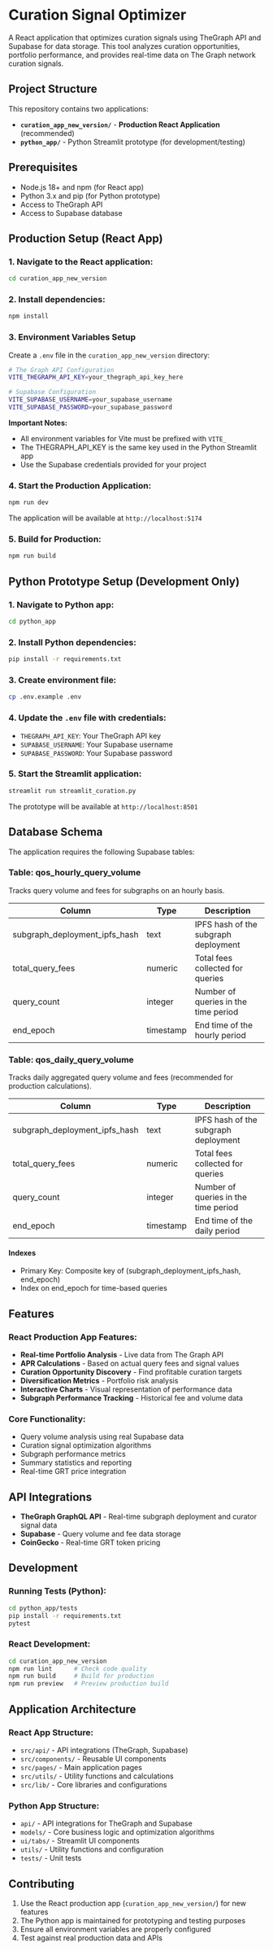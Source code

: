 # Curation Signal Optimizer

A React application that optimizes curation signals using TheGraph API and Supabase for data storage. This tool analyzes curation opportunities, portfolio performance, and provides real-time data on The Graph network curation signals.

## Project Structure

This repository contains two applications:

- **`curation_app_new_version/`** - **Production React Application** (recommended)
- **`python_app/`** - Python Streamlit prototype (for development/testing)

## Prerequisites

- Node.js 18+ and npm (for React app)
- Python 3.x and pip (for Python prototype)
- Access to TheGraph API
- Access to Supabase database

## Production Setup (React App)

### 1. Navigate to the React application:
```bash
cd curation_app_new_version
```

### 2. Install dependencies:
```bash
npm install
```

### 3. Environment Variables Setup

Create a `.env` file in the `curation_app_new_version` directory:

```bash
# The Graph API Configuration
VITE_THEGRAPH_API_KEY=your_thegraph_api_key_here

# Supabase Configuration  
VITE_SUPABASE_USERNAME=your_supabase_username
VITE_SUPABASE_PASSWORD=your_supabase_password
```

**Important Notes:**
- All environment variables for Vite must be prefixed with `VITE_`
- The THEGRAPH_API_KEY is the same key used in the Python Streamlit app
- Use the Supabase credentials provided for your project

### 4. Start the Production Application:
```bash
npm run dev
```

The application will be available at `http://localhost:5174`

### 5. Build for Production:
```bash
npm run build
```

## Python Prototype Setup (Development Only)

### 1. Navigate to Python app:
```bash
cd python_app
```

### 2. Install Python dependencies:
```bash
pip install -r requirements.txt
```

### 3. Create environment file:
```bash
cp .env.example .env
```

### 4. Update the `.env` file with credentials:
- `THEGRAPH_API_KEY`: Your TheGraph API key
- `SUPABASE_USERNAME`: Your Supabase username  
- `SUPABASE_PASSWORD`: Your Supabase password

### 5. Start the Streamlit application:
```bash
streamlit run streamlit_curation.py
```

The prototype will be available at `http://localhost:8501`

## Database Schema

The application requires the following Supabase tables:

### Table: qos_hourly_query_volume

Tracks query volume and fees for subgraphs on an hourly basis.

| Column                          | Type      | Description                               |
|--------------------------------|-----------|-------------------------------------------|
| subgraph_deployment_ipfs_hash   | text      | IPFS hash of the subgraph deployment     |
| total_query_fees               | numeric   | Total fees collected for queries          |
| query_count                    | integer   | Number of queries in the time period      |
| end_epoch                      | timestamp | End time of the hourly period             |

### Table: qos_daily_query_volume

Tracks daily aggregated query volume and fees (recommended for production calculations).

| Column                          | Type      | Description                               |
|--------------------------------|-----------|-------------------------------------------|
| subgraph_deployment_ipfs_hash   | text      | IPFS hash of the subgraph deployment     |
| total_query_fees               | numeric   | Total fees collected for queries          |
| query_count                    | integer   | Number of queries in the time period      |
| end_epoch                      | timestamp | End time of the daily period              |

#### Indexes
- Primary Key: Composite key of (subgraph_deployment_ipfs_hash, end_epoch)
- Index on end_epoch for time-based queries

## Features

### React Production App Features:
- **Real-time Portfolio Analysis** - Live data from The Graph API
- **APR Calculations** - Based on actual query fees and signal values
- **Curation Opportunity Discovery** - Find profitable curation targets
- **Diversification Metrics** - Portfolio risk analysis
- **Interactive Charts** - Visual representation of performance data
- **Subgraph Performance Tracking** - Historical fee and volume data

### Core Functionality:
- Query volume analysis using real Supabase data
- Curation signal optimization algorithms
- Subgraph performance metrics
- Summary statistics and reporting
- Real-time GRT price integration

## API Integrations

- **TheGraph GraphQL API** - Real-time subgraph deployment and curator signal data
- **Supabase** - Query volume and fee data storage
- **CoinGecko** - Real-time GRT token pricing

## Development

### Running Tests (Python):
```bash
cd python_app/tests
pip install -r requirements.txt
pytest
```

### React Development:
```bash
cd curation_app_new_version
npm run lint      # Check code quality
npm run build     # Build for production
npm run preview   # Preview production build
```

## Application Architecture

### React App Structure:
- `src/api/` - API integrations (TheGraph, Supabase)
- `src/components/` - Reusable UI components  
- `src/pages/` - Main application pages
- `src/utils/` - Utility functions and calculations
- `src/lib/` - Core libraries and configurations

### Python App Structure:
- `api/` - API integrations for TheGraph and Supabase
- `models/` - Core business logic and optimization algorithms
- `ui/tabs/` - Streamlit UI components
- `utils/` - Utility functions and configuration
- `tests/` - Unit tests

## Contributing

1. Use the React production app (`curation_app_new_version/`) for new features
2. The Python app is maintained for prototyping and testing purposes
3. Ensure all environment variables are properly configured
4. Test against real production data and APIs
